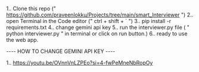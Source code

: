 1.. Clone this repo (" https://github.com/praveenlokku/Projects/tree/main/smart_Interviewer ")
2.. open Terminal in the Code editor (" ctrl + shift + ` ")
3.. pip install -r requirements.txt
4.. change gemini api key 
5.. run the interviewer.py file ( " python interviewer.py " in terminal or click on run button.)
6.. ready to use the web app.


----        HOW TO CHANGE GEMINI API KEY        ----

1.. https://youtu.be/OVnnVnLZPEo?si=4-fwPeMneNbRopOy

